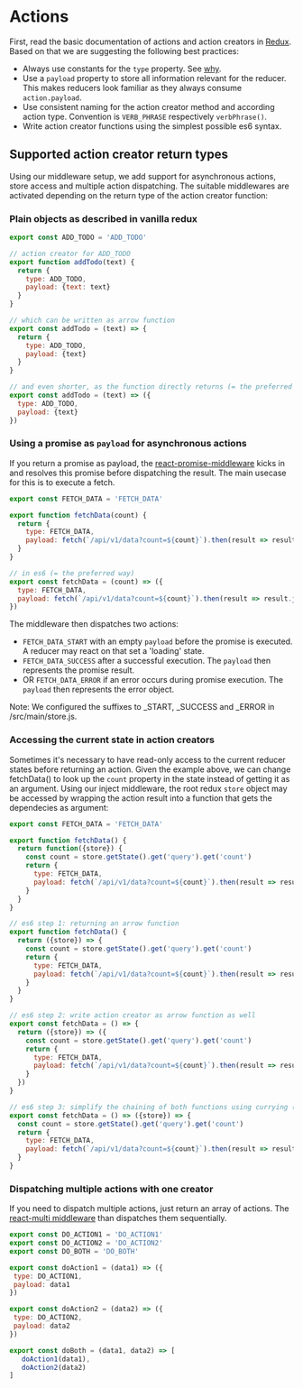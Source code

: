 # Actions

First, read the basic documentation of actions and action creators in [Redux](http://redux.js.org/docs/basics/Actions.html). Based on that we are suggesting the following best practices:

  * Always use constants for the `type` property. See [why](http://redux.js.org/docs/recipes/ReducingBoilerplate.html).
  * Use a `payload` property to store all information relevant for the reducer. This makes reducers look familiar as they always consume `action.payload`.
  * Use consistent naming for the action creator method and according action type. Convention is `VERB_PHRASE` respectively `verbPhrase()`.
  * Write action creator functions using the simplest possible es6 syntax.

## Supported action creator return types

Using our middleware setup, we add support for asynchronous actions, store access and multiple action dispatching. The suitable middlewares are activated depending on the return type of the action creator function:

### Plain objects as described in vanilla redux

```javascript
export const ADD_TODO = 'ADD_TODO'

// action creator for ADD_TODO
export function addTodo(text) {
  return {
    type: ADD_TODO,
    payload: {text: text}
  }
}

// which can be written as arrow function
export const addTodo = (text) => {
  return {
    type: ADD_TODO,
    payload: {text}
  }
}

// and even shorter, as the function directly returns (= the preferred way)
export const addTodo = (text) => ({
  type: ADD_TODO,
  payload: {text}
})
```
### Using a promise as `payload` for asynchronous actions

If you return a promise as payload, the [react-promise-middleware](https://github.com/pburtchaell/redux-promise-middleware) kicks in and resolves this promise before dispatching the result. The main usecase for this is to execute a fetch. 
```javascript
export const FETCH_DATA = 'FETCH_DATA'

export function fetchData(count) {
  return {
    type: FETCH_DATA,
    payload: fetch(`/api/v1/data?count=${count}`).then(result => result.json())
  }
}

// in es6 (= the preferred way)
export const fetchData = (count) => ({
  type: FETCH_DATA,
  payload: fetch(`/api/v1/data?count=${count}`).then(result => result.json())
})
```

The middleware then dispatches two actions:
  * `FETCH_DATA_START` with an empty `payload` before the promise is executed. A reducer may react on that set a 'loading' state.
  * `FETCH_DATA_SUCCESS` after a successful execution. The `payload` then represents the promise result.
  * OR `FETCH_DATA_ERROR` if an error occurs during promise execution. The `payload` then represents the error object.
 
Note: We configured the suffixes to _START, _SUCCESS and _ERROR in /src/main/store.js. 
  
  
### Accessing the current state in action creators

Sometimes it's necessary to have read-only access to the current reducer states before returning an action. Given the example above, we can change fetchData() to look up the `count` property in the state instead of getting it as an argument. Using our inject middleware, the root redux `store` object may be accessed by wrapping the action result into a function that gets the dependecies as argument: 

```javascript
export const FETCH_DATA = 'FETCH_DATA'

export function fetchData() {
  return function({store}) {
    const count = store.getState().get('query').get('count')
    return {
      type: FETCH_DATA,
      payload: fetch(`/api/v1/data?count=${count}`).then(result => result.json())
    }
  }
}

// es6 step 1: returning an arrow function
export function fetchData() {
  return ({store}) => {
    const count = store.getState().get('query').get('count')
    return {
      type: FETCH_DATA,
      payload: fetch(`/api/v1/data?count=${count}`).then(result => result.json())
    }
  }
}

// es6 step 2: write action creator as arrow function as well
export const fetchData = () => {
  return ({store}) => ({
    const count = store.getState().get('query').get('count')
    return {
      type: FETCH_DATA,
      payload: fetch(`/api/v1/data?count=${count}`).then(result => result.json())
    }
  })
}

// es6 step 3: simplify the chaining of both functions using currying (= the preferred way)
export const fetchData = () => ({store}) => {
  const count = store.getState().get('query').get('count')
  return {
    type: FETCH_DATA,
    payload: fetch(`/api/v1/data?count=${count}`).then(result => result.json())
  }
}
```

### Dispatching multiple actions with one creator

If you need to dispatch multiple actions, just return an array of actions. The [react-multi middleware](https://github.com/ashaffer/redux-multi) than dispatches them sequentially. 

```javascript
export const DO_ACTION1 = 'DO_ACTION1'
export const DO_ACTION2 = 'DO_ACTION2'
export const DO_BOTH = 'DO_BOTH'

export const doAction1 = (data1) => ({
 type: DO_ACTION1,
 payload: data1
})

export const doAction2 = (data2) => ({
 type: DO_ACTION2,
 payload: data2
})

export const doBoth = (data1, data2) => [
   doAction1(data1),
   doAction2(data2)
]
```


